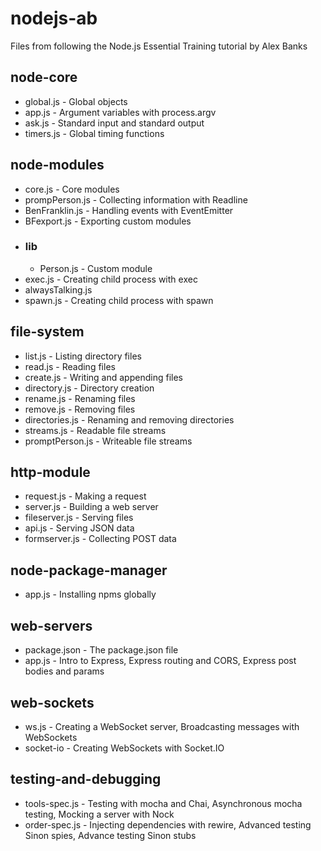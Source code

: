 # nodejs-ab
  Files from following the Node.js Essential Training tutorial by Alex Banks

## node-core

  * global.js        - Global objects
  * app.js           - Argument variables with process.argv
  * ask.js           - Standard input and standard output
  * timers.js        - Global timing functions

## node-modules

  * core.js          - Core modules
  * prompPerson.js   - Collecting information with Readline
  * BenFranklin.js   - Handling events with EventEmitter
  * BFexport.js      - Exporting custom modules
  * ### lib
    * Person.js      - Custom module
  * exec.js          - Creating child process with exec
  * alwaysTalking.js
  * spawn.js         - Creating child process with spawn

## file-system

  * list.js          - Listing directory files
  * read.js          - Reading files
  * create.js        - Writing and appending files
  * directory.js     - Directory creation
  * rename.js        - Renaming files
  * remove.js        - Removing files
  * directories.js   - Renaming and removing directories
  * streams.js       - Readable file streams
  * promptPerson.js  - Writeable file streams

## http-module

  * request.js       - Making a request
  * server.js        - Building a web server
  * fileserver.js    - Serving files
  * api.js           - Serving JSON data
  * formserver.js    - Collecting POST data

## node-package-manager

  * app.js            - Installing npms globally

## web-servers

  * package.json      - The package.json file
  * app.js            - Intro to Express, Express routing and CORS, Express post bodies and params

## web-sockets

  * ws.js             - Creating a WebSocket server, Broadcasting messages with WebSockets
  * socket-io         - Creating WebSockets with Socket.IO

## testing-and-debugging

  * tools-spec.js     - Testing with mocha and Chai, Asynchronous mocha testing, Mocking a server with Nock
  * order-spec.js     - Injecting dependencies with rewire, Advanced testing Sinon spies, Advance testing Sinon stubs
